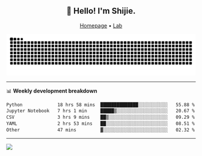 <h2 align="center">👋 Hello! I'm Shijie.</h2>
<p align="center">
  <a href="https://xu-shi-jie.github.io"> Homepage</a> •
  <a href="https://onoda-lab.jp"> Lab </a>
</p>

![Snake animation](https://github.com/xu-shi-jie/xu-shi-jie/blob/output/github-snake.svg)


-------

📊 **Weekly development breakdown**
<!--START_SECTION:waka-->

```txt
Python             18 hrs 58 mins  ██████████████░░░░░░░░░░░   55.88 %
Jupyter Notebook   7 hrs 1 min     █████▒░░░░░░░░░░░░░░░░░░░   20.67 %
CSV                3 hrs 9 mins    ██▒░░░░░░░░░░░░░░░░░░░░░░   09.29 %
YAML               2 hrs 53 mins   ██░░░░░░░░░░░░░░░░░░░░░░░   08.51 %
Other              47 mins         ▓░░░░░░░░░░░░░░░░░░░░░░░░   02.32 %
```

<!--END_SECTION:waka-->

-------
![](https://komarev.com/ghpvc/?username=xu-shi-jie&style=flat-square&color=blue) 
